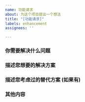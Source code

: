 ```yaml
---
name: 功能请求
about: 为这个项目提出一个想法
title: "[功能请求]"
labels: enhancement
assignees: ''

---
```


### 你需要解决什么问题

### 描述您想要的解决方案

### 描述您考虑过的替代方案 (如果有)

### 其他内容
